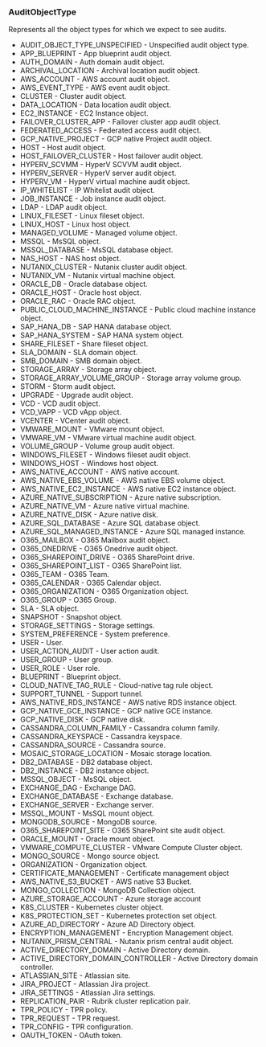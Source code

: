 ### AuditObjectType
Represents all the object types for which we expect to see audits.

- AUDIT_OBJECT_TYPE_UNSPECIFIED - Unspecified audit object type.
- APP_BLUEPRINT - App blueprint audit object.
- AUTH_DOMAIN - Auth domain audit object.
- ARCHIVAL_LOCATION - Archival location audit object.
- AWS_ACCOUNT - AWS account audit object.
- AWS_EVENT_TYPE - AWS event audit object.
- CLUSTER - Cluster audit object.
- DATA_LOCATION - Data location audit object.
- EC2_INSTANCE - EC2 Instance object.
- FAILOVER_CLUSTER_APP - Failover cluster app audit object.
- FEDERATED_ACCESS - Federated access audit object.
- GCP_NATIVE_PROJECT - GCP native Project audit object.
- HOST - Host audit object.
- HOST_FAILOVER_CLUSTER - Host failover audit object.
- HYPERV_SCVMM - HyperV SCVVM audit object.
- HYPERV_SERVER - HyperV server audit object.
- HYPERV_VM - HyperV virtual machine audit object.
- IP_WHITELIST - IP Whitelist audit object.
- JOB_INSTANCE - Job instance audit object.
- LDAP - LDAP audit object.
- LINUX_FILESET - Linux fileset object.
- LINUX_HOST - Linux host object.
- MANAGED_VOLUME - Managed volume object.
- MSSQL - MsSQL object.
- MSSQL_DATABASE - MsSQL database object.
- NAS_HOST - NAS host object.
- NUTANIX_CLUSTER - Nutanix cluster audit object.
- NUTANIX_VM - Nutanix virtual machine object.
- ORACLE_DB - Oracle database object.
- ORACLE_HOST - Oracle host object.
- ORACLE_RAC - Oracle RAC object.
- PUBLIC_CLOUD_MACHINE_INSTANCE - Public cloud machine instance object.
- SAP_HANA_DB - SAP HANA database object.
- SAP_HANA_SYSTEM - SAP HANA system object.
- SHARE_FILESET - Share fileset object.
- SLA_DOMAIN - SLA domain object.
- SMB_DOMAIN - SMB domain object.
- STORAGE_ARRAY - Storage array object.
- STORAGE_ARRAY_VOLUME_GROUP - Storage array volume group.
- STORM - Storm audit object.
- UPGRADE - Upgrade audit object.
- VCD - VCD audit object.
- VCD_VAPP - VCD vApp object.
- VCENTER - VCenter audit object.
- VMWARE_MOUNT - VMware mount object.
- VMWARE_VM - VMware virtual machine audit object.
- VOLUME_GROUP - Volume group audit object.
- WINDOWS_FILESET - Windows fileset audit object.
- WINDOWS_HOST - Windows host object.
- AWS_NATIVE_ACCOUNT - AWS native account.
- AWS_NATIVE_EBS_VOLUME - AWS native EBS volume object.
- AWS_NATIVE_EC2_INSTANCE - AWS native EC2 instance object.
- AZURE_NATIVE_SUBSCRIPTION - Azure native subscription.
- AZURE_NATIVE_VM - Azure native virtual machine.
- AZURE_NATIVE_DISK - Azure native disk.
- AZURE_SQL_DATABASE - Azure SQL database object.
- AZURE_SQL_MANAGED_INSTANCE - Azure SQL managed instance.
- O365_MAILBOX - O365 Mailbox audit object.
- O365_ONEDRIVE - O365 Onedrive audit object.
- O365_SHAREPOINT_DRIVE - O365 SharePoint drive.
- O365_SHAREPOINT_LIST - O365 SharePoint list.
- O365_TEAM - O365 Team.
- O365_CALENDAR - O365 Calendar object.
- O365_ORGANIZATION - O365 Organization object.
- O365_GROUP - O365 Group.
- SLA - SLA object.
- SNAPSHOT - Snapshot object.
- STORAGE_SETTINGS - Storage settings.
- SYSTEM_PREFERENCE - System preference.
- USER - User.
- USER_ACTION_AUDIT - User action audit.
- USER_GROUP - User group.
- USER_ROLE - User role.
- BLUEPRINT - Blueprint object.
- CLOUD_NATIVE_TAG_RULE - Cloud-native tag rule object.
- SUPPORT_TUNNEL - Support tunnel.
- AWS_NATIVE_RDS_INSTANCE - AWS native RDS instance object.
- GCP_NATIVE_GCE_INSTANCE - GCP native GCE instance.
- GCP_NATIVE_DISK - GCP native disk.
- CASSANDRA_COLUMN_FAMILY - Cassandra column family.
- CASSANDRA_KEYSPACE - Cassandra keyspace.
- CASSANDRA_SOURCE - Cassandra source.
- MOSAIC_STORAGE_LOCATION - Mosaic storage location.
- DB2_DATABASE - DB2 database object.
- DB2_INSTANCE - DB2 instance object.
- MSSQL_OBJECT - MsSQL object.
- EXCHANGE_DAG - Exchange DAG.
- EXCHANGE_DATABASE - Exchange database.
- EXCHANGE_SERVER - Exchange server.
- MSSQL_MOUNT - MsSQL mount object.
- MONGODB_SOURCE - MongoDB source.
- O365_SHAREPOINT_SITE - O365 SharePoint site audit object.
- ORACLE_MOUNT - Oracle mount object.
- VMWARE_COMPUTE_CLUSTER - VMware Compute Cluster object.
- MONGO_SOURCE - Mongo source object.
- ORGANIZATION - Organization object.
- CERTIFICATE_MANAGEMENT - Certificate management object
- AWS_NATIVE_S3_BUCKET - AWS native S3 Bucket.
- MONGO_COLLECTION - MongoDB Collection object.
- AZURE_STORAGE_ACCOUNT - Azure storage account
- K8S_CLUSTER - Kubernetes cluster object.
- K8S_PROTECTION_SET - Kubernetes protection set object.
- AZURE_AD_DIRECTORY - Azure AD Directory object.
- ENCRYPTION_MANAGEMENT - Encryption Management object.
- NUTANIX_PRISM_CENTRAL - Nutanix prism central audit object.
- ACTIVE_DIRECTORY_DOMAIN - Active Directory domain.
- ACTIVE_DIRECTORY_DOMAIN_CONTROLLER - Active Directory domain controller.
- ATLASSIAN_SITE - Atlassian site.
- JIRA_PROJECT - Atlassian Jira project.
- JIRA_SETTINGS - Atlassian Jira settings.
- REPLICATION_PAIR - Rubrik cluster replication pair.
- TPR_POLICY - TPR policy.
- TPR_REQUEST - TPR request.
- TPR_CONFIG - TPR configuration.
- OAUTH_TOKEN - OAuth token.
